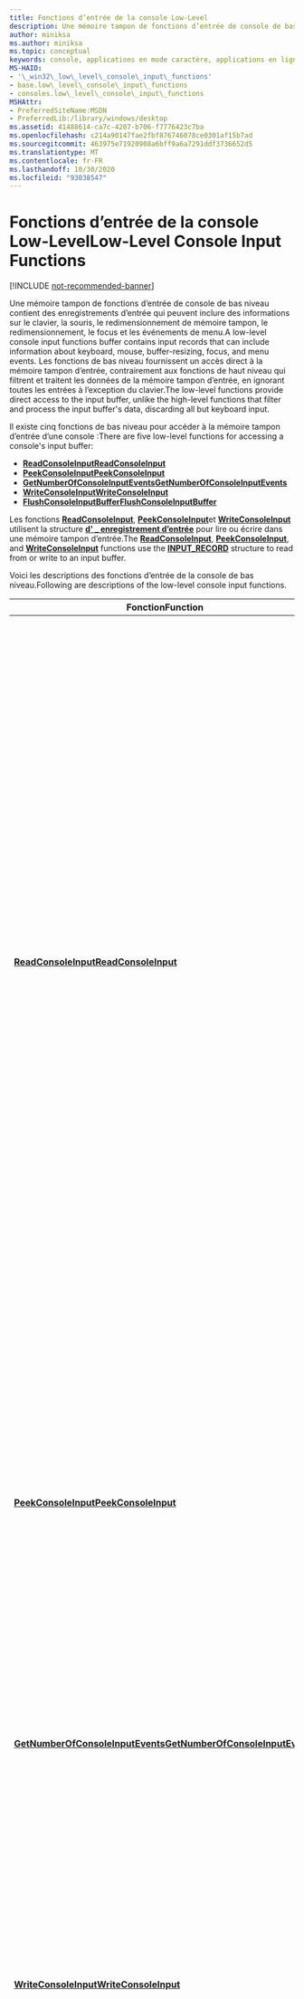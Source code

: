 ```yaml
---
title: Fonctions d’entrée de la console Low-Level
description: Une mémoire tampon de fonctions d’entrée de console de bas niveau contient des enregistrements d’entrée qui peuvent inclure des informations sur le clavier, la souris, le redimensionnement de mémoire tampon, le redimensionnement, le focus et les événements de menu.
author: miniksa
ms.author: miniksa
ms.topic: conceptual
keywords: console, applications en mode caractère, applications en ligne de commande, applications de terminal, API console
MS-HAID:
- '\_win32\_low\_level\_console\_input\_functions'
- base.low\_level\_console\_input\_functions
- consoles.low\_level\_console\_input\_functions
MSHAttr:
- PreferredSiteName:MSDN
- PreferredLib:/library/windows/desktop
ms.assetid: 41488614-ca7c-4207-b706-f7776423c7ba
ms.openlocfilehash: c214a90147fae2fbf876746078ce0301af15b7ad
ms.sourcegitcommit: 463975e71920908a6bff9a6a7291ddf3736652d5
ms.translationtype: MT
ms.contentlocale: fr-FR
ms.lasthandoff: 10/30/2020
ms.locfileid: "93038547"
---
```

# <a name="low-level-console-input-functions"></a><span data-ttu-id="3b0ba-104">Fonctions d’entrée de la console Low-Level</span><span class="sxs-lookup"><span data-stu-id="3b0ba-104">Low-Level Console Input Functions</span></span>

[!INCLUDE [not-recommended-banner](./includes/not-recommended-banner.md)]

<span data-ttu-id="3b0ba-105">Une mémoire tampon de fonctions d’entrée de console de bas niveau contient des enregistrements d’entrée qui peuvent inclure des informations sur le clavier, la souris, le redimensionnement de mémoire tampon, le redimensionnement, le focus et les événements de menu.</span><span class="sxs-lookup"><span data-stu-id="3b0ba-105">A low-level console input functions buffer contains input records that can include information about keyboard, mouse, buffer-resizing, focus, and menu events.</span></span> <span data-ttu-id="3b0ba-106">Les fonctions de bas niveau fournissent un accès direct à la mémoire tampon d’entrée, contrairement aux fonctions de haut niveau qui filtrent et traitent les données de la mémoire tampon d’entrée, en ignorant toutes les entrées à l’exception du clavier.</span><span class="sxs-lookup"><span data-stu-id="3b0ba-106">The low-level functions provide direct access to the input buffer, unlike the high-level functions that filter and process the input buffer's data, discarding all but keyboard input.</span></span>

<span data-ttu-id="3b0ba-107">Il existe cinq fonctions de bas niveau pour accéder à la mémoire tampon d’entrée d’une console :</span><span class="sxs-lookup"><span data-stu-id="3b0ba-107">There are five low-level functions for accessing a console's input buffer:</span></span>

- [<span data-ttu-id="3b0ba-108">**ReadConsoleInput**</span><span class="sxs-lookup"><span data-stu-id="3b0ba-108">**ReadConsoleInput**</span></span>](readconsoleinput.md)
- [<span data-ttu-id="3b0ba-109">**PeekConsoleInput**</span><span class="sxs-lookup"><span data-stu-id="3b0ba-109">**PeekConsoleInput**</span></span>](peekconsoleinput.md)
- [<span data-ttu-id="3b0ba-110">**GetNumberOfConsoleInputEvents**</span><span class="sxs-lookup"><span data-stu-id="3b0ba-110">**GetNumberOfConsoleInputEvents**</span></span>](getnumberofconsoleinputevents.md)
- [<span data-ttu-id="3b0ba-111">**WriteConsoleInput**</span><span class="sxs-lookup"><span data-stu-id="3b0ba-111">**WriteConsoleInput**</span></span>](writeconsoleinput.md)
- [<span data-ttu-id="3b0ba-112">**FlushConsoleInputBuffer**</span><span class="sxs-lookup"><span data-stu-id="3b0ba-112">**FlushConsoleInputBuffer**</span></span>](flushconsoleinputbuffer.md)

<span data-ttu-id="3b0ba-113">Les fonctions [**ReadConsoleInput**](readconsoleinput.md), [**PeekConsoleInput**](peekconsoleinput.md)et [**WriteConsoleInput**](writeconsoleinput.md) utilisent la structure [**d' \_ enregistrement d’entrée**](input-record-str.md) pour lire ou écrire dans une mémoire tampon d’entrée.</span><span class="sxs-lookup"><span data-stu-id="3b0ba-113">The [**ReadConsoleInput**](readconsoleinput.md), [**PeekConsoleInput**](peekconsoleinput.md), and [**WriteConsoleInput**](writeconsoleinput.md) functions use the [**INPUT\_RECORD**](input-record-str.md) structure to read from or write to an input buffer.</span></span>

<span data-ttu-id="3b0ba-114">Voici les descriptions des fonctions d’entrée de la console de bas niveau.</span><span class="sxs-lookup"><span data-stu-id="3b0ba-114">Following are descriptions of the low-level console input functions.</span></span>

| <span data-ttu-id="3b0ba-115">Fonction</span><span class="sxs-lookup"><span data-stu-id="3b0ba-115">Function</span></span> | <span data-ttu-id="3b0ba-116">Description</span><span class="sxs-lookup"><span data-stu-id="3b0ba-116">Description</span></span> |
|-|-|
| [<span data-ttu-id="3b0ba-117">**ReadConsoleInput**</span><span class="sxs-lookup"><span data-stu-id="3b0ba-117">**ReadConsoleInput**</span></span>](readconsoleinput.md) | <span data-ttu-id="3b0ba-118">Lit et supprime les enregistrements d’entrée d’une mémoire tampon d’entrée.</span><span class="sxs-lookup"><span data-stu-id="3b0ba-118">Reads and removes input records from an input buffer.</span></span> <span data-ttu-id="3b0ba-119">La fonction ne retourne pas de valeur tant qu’au moins un enregistrement n’est pas disponible pour être lu.</span><span class="sxs-lookup"><span data-stu-id="3b0ba-119">The function does not return until at least one record is available to be read.</span></span> <span data-ttu-id="3b0ba-120">Tous les enregistrements disponibles sont ensuite transférés vers la mémoire tampon du processus appelant jusqu’à ce qu’aucun autre enregistrement soit disponible ou que le nombre spécifié d’enregistrements ait été lu.</span><span class="sxs-lookup"><span data-stu-id="3b0ba-120">Then all available records are transferred to the buffer of the calling process until either no more records are available or the specified number of records has been read.</span></span> <span data-ttu-id="3b0ba-121">Les enregistrements non lus restent dans la mémoire tampon d’entrée pour l’opération de lecture suivante.</span><span class="sxs-lookup"><span data-stu-id="3b0ba-121">Unread records remain in the input buffer for the next read operation.</span></span> <span data-ttu-id="3b0ba-122">La fonction indique le nombre total d’enregistrements qui ont été lus.</span><span class="sxs-lookup"><span data-stu-id="3b0ba-122">The function reports the total number of records that have been read.</span></span> <span data-ttu-id="3b0ba-123">Pour obtenir un exemple qui utilise [**ReadConsoleInput**](readconsoleinput.md), consultez [lecture des événements de mémoire tampon d’entrée](reading-input-buffer-events.md).</span><span class="sxs-lookup"><span data-stu-id="3b0ba-123">For an example that uses [**ReadConsoleInput**](readconsoleinput.md), see [Reading Input Buffer Events](reading-input-buffer-events.md).</span></span> |
| [<span data-ttu-id="3b0ba-124">**PeekConsoleInput**</span><span class="sxs-lookup"><span data-stu-id="3b0ba-124">**PeekConsoleInput**</span></span>](peekconsoleinput.md) | <span data-ttu-id="3b0ba-125">Lectures sans supprimer les enregistrements d’entrée en attente dans une mémoire tampon d’entrée.</span><span class="sxs-lookup"><span data-stu-id="3b0ba-125">Reads without removing the pending input records in an input buffer.</span></span> <span data-ttu-id="3b0ba-126">Tous les enregistrements disponibles jusqu’au nombre spécifié sont copiés dans la mémoire tampon du processus appelant.</span><span class="sxs-lookup"><span data-stu-id="3b0ba-126">All available records up to the specified number are copied into the buffer of the calling process.</span></span> <span data-ttu-id="3b0ba-127">Si aucun enregistrement n’est disponible, la fonction est immédiatement retournée.</span><span class="sxs-lookup"><span data-stu-id="3b0ba-127">If no records are available, the function returns immediately.</span></span> <span data-ttu-id="3b0ba-128">La fonction indique le nombre total d’enregistrements qui ont été lus.</span><span class="sxs-lookup"><span data-stu-id="3b0ba-128">The function reports the total number of records that have been read.</span></span> |
| [<span data-ttu-id="3b0ba-129">**GetNumberOfConsoleInputEvents**</span><span class="sxs-lookup"><span data-stu-id="3b0ba-129">**GetNumberOfConsoleInputEvents**</span></span>](getnumberofconsoleinputevents.md) | <span data-ttu-id="3b0ba-130">Détermine le nombre d’enregistrements d’entrée non lus dans une mémoire tampon d’entrée.</span><span class="sxs-lookup"><span data-stu-id="3b0ba-130">Determines the number of unread input records in an input buffer.</span></span> |
| [<span data-ttu-id="3b0ba-131">**WriteConsoleInput**</span><span class="sxs-lookup"><span data-stu-id="3b0ba-131">**WriteConsoleInput**</span></span>](writeconsoleinput.md) | <span data-ttu-id="3b0ba-132">Place les enregistrements d’entrée dans la mémoire tampon d’entrée derrière les enregistrements en attente dans la mémoire tampon.</span><span class="sxs-lookup"><span data-stu-id="3b0ba-132">Places input records into the input buffer behind any pending records in the buffer.</span></span> <span data-ttu-id="3b0ba-133">Le tampon d’entrée augmente de manière dynamique, si nécessaire, pour conserver autant d’enregistrements que le nombre écrit.</span><span class="sxs-lookup"><span data-stu-id="3b0ba-133">The input buffer grows dynamically, if necessary, to hold as many records as are written.</span></span> <span data-ttu-id="3b0ba-134">Pour utiliser cette fonction, le handle de mémoire tampon d’entrée spécifié doit avoir le \_ droit d’accès en écriture générique.</span><span class="sxs-lookup"><span data-stu-id="3b0ba-134">To use this function, the specified input buffer handle must have the GENERIC\_WRITE access right.</span></span> |
| [<span data-ttu-id="3b0ba-135">**FlushConsoleInputBuffer**</span><span class="sxs-lookup"><span data-stu-id="3b0ba-135">**FlushConsoleInputBuffer**</span></span>](flushconsoleinputbuffer.md) | <span data-ttu-id="3b0ba-136">Ignore tous les événements non lus dans la mémoire tampon d’entrée.</span><span class="sxs-lookup"><span data-stu-id="3b0ba-136">Discards all unread events in the input buffer.</span></span> <span data-ttu-id="3b0ba-137">Pour utiliser cette fonction, le handle de mémoire tampon d’entrée spécifié doit avoir le \_ droit d’accès en écriture générique.</span><span class="sxs-lookup"><span data-stu-id="3b0ba-137">To use this function, the specified input buffer handle must have the GENERIC\_WRITE access right.</span></span> |

<span data-ttu-id="3b0ba-138">Un thread du processus d’une application peut effectuer une opération d’attente pour attendre que l’entrée soit disponible dans une mémoire tampon d’entrée.</span><span class="sxs-lookup"><span data-stu-id="3b0ba-138">A thread of an application's process can perform a wait operation to wait for input to be available in an input buffer.</span></span> <span data-ttu-id="3b0ba-139">Pour initier une opération d’attente, spécifiez un handle vers la mémoire tampon d’entrée dans un appel à l’une des [fonctions d’attente](https://msdn.microsoft.com/library/windows/desktop/ms687069).</span><span class="sxs-lookup"><span data-stu-id="3b0ba-139">To initiate a wait operation, specify a handle to the input buffer in a call to any of the [wait functions](https://msdn.microsoft.com/library/windows/desktop/ms687069).</span></span> <span data-ttu-id="3b0ba-140">Ces fonctions peuvent retourner lorsque l’état d’un ou plusieurs objets est signalé.</span><span class="sxs-lookup"><span data-stu-id="3b0ba-140">These functions can return when the state of one or more objects is signaled.</span></span> <span data-ttu-id="3b0ba-141">L’état d’un descripteur d’entrée de la console devient signalé lorsqu’il y a des enregistrements non lus dans sa mémoire tampon d’entrée.</span><span class="sxs-lookup"><span data-stu-id="3b0ba-141">The state of a console input handle becomes signaled when there are unread records in its input buffer.</span></span> <span data-ttu-id="3b0ba-142">L’État est réinitialisé sur non signalé lorsque la mémoire tampon d’entrée est vide.</span><span class="sxs-lookup"><span data-stu-id="3b0ba-142">The state is reset to non-signaled when the input buffer becomes empty.</span></span> <span data-ttu-id="3b0ba-143">Si aucune entrée n’est disponible, le thread appelant passe à un état d’attente efficace, ce qui consomme très peu de temps processeur en attendant que les conditions de l’opération d’attente soient satisfaites.</span><span class="sxs-lookup"><span data-stu-id="3b0ba-143">If there is no input available, the calling thread enters an efficient wait state, consuming very little processor time while waiting for the conditions of the wait operation to be satisfied.</span></span>
